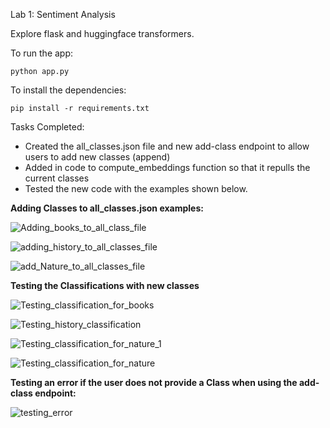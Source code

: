 Lab 1: Sentiment Analysis

Explore flask and huggingface transformers.

To run the app:
```
python app.py
```

To install the dependencies:
```
pip install -r requirements.txt
```

Tasks Completed:
- Created the all_classes.json file and new add-class endpoint to allow users to add new classes (append)
- Added in code to compute_embeddings function so that it repulls the current classes
- Tested the new code with the examples shown below.

**Adding Classes to all_classes.json examples:**

![Adding_books_to_all_class_file](https://github.com/user-attachments/assets/a23753eb-7229-4423-b0aa-2ea5ffd62fea)

![adding_history_to_all_classes_file](https://github.com/user-attachments/assets/6baf90da-ed58-406d-8c0e-a1b9dce6721a)

![add_Nature_to_all_classes_file](https://github.com/user-attachments/assets/d6d1e54a-b961-46b2-b66a-1a9107fc07f3)

**Testing the Classifications with new classes**

![Testing_classification_for_books](https://github.com/user-attachments/assets/36fe9640-51c3-4295-ad4f-a11ef62a5abe)

![Testing_history_classification](https://github.com/user-attachments/assets/a1d4a3ae-4f46-4594-92f4-b7494fd140dd)

![Testing_classification_for_nature_1](https://github.com/user-attachments/assets/6a1bbd60-703a-4aad-8746-dd5c9da065e8)

![Testing_classification_for_nature](https://github.com/user-attachments/assets/9dbc2728-fe5a-44ae-a399-84d23b5512d2)

**Testing an error if the user does not provide a Class when using the add-class endpoint:**

![testing_error](https://github.com/user-attachments/assets/9743d81e-a842-45ff-8314-b807d8f0d5ab)
